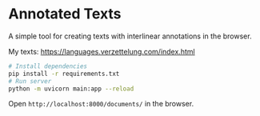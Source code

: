 # Annotated Texts

A simple tool for creating texts with interlinear annotations in the browser.

My texts: https://languages.verzettelung.com/index.html

```sh
# Install dependencies
pip install -r requirements.txt
# Run server
python -m uvicorn main:app --reload
```

Open `http://localhost:8000/documents/` in the browser.
